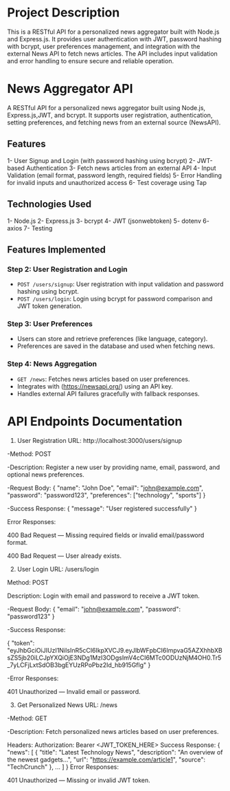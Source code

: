<!-- [![Open in Visual Studio Code](https://classroom.github.com/assets/open-in-vscode-2e0aaae1b6195c2367325f4f02e2d04e9abb55f0b24a779b69b11b9e10269abc.svg)](https://classroom.github.com/online_ide?assignment_repo_id=19638996&assignment_repo_type=AssignmentRepo) -->

# Project Description
This is a RESTful API for a personalized news aggregator built with Node.js and Express.js. 
It provides user authentication with JWT, password hashing with bcrypt, user preferences management, 
and integration with the external News API to fetch news articles. 
The API includes input validation and error handling to ensure secure and reliable operation.

# News Aggregator API

A RESTful API for a personalized news aggregator built using 
Node.js, Express.js,JWT, and bcrypt. It supports user registration, authentication, setting preferences,
and fetching news from an external source (NewsAPI).

## Features

1- User Signup and Login (with password hashing using bcrypt)
2- JWT-based Authentication
3- Fetch news articles from an external API
4- Input Validation (email format, password length, required fields)
5- Error Handling for invalid inputs and unauthorized access
6- Test coverage using Tap


## Technologies Used

1- Node.js
2- Express.js
3- bcrypt
4- JWT (jsonwebtoken)
5- dotenv
6- axios
7- Testing


## Features Implemented

### Step 2: User Registration and Login
- `POST /users/signup`: User registration with input validation and password hashing using bcrypt.
- `POST /users/login`: Login using bcrypt for password comparison and JWT token generation.

### Step 3: User Preferences
- Users can store and retrieve preferences (like language, category).
- Preferences are saved in the database and used when fetching news.

### Step 4: News Aggregation
- `GET /news`: Fetches news articles based on user preferences.
- Integrates with (https://newsapi.org/) using an API key.
- Handles external API failures gracefully with fallback responses.

# API Endpoints Documentation
1. User Registration
URL:  http://localhost:3000/users/signup

-Method: POST

-Description: Register a new user by providing name, email, password, and optional news preferences.

-Request Body:
{
  "name": "John Doe",
  "email": "john@example.com",
  "password": "password123",
  "preferences": ["technology", "sports"]
}

-Success Response:
{
  "message": "User registered successfully"
}

Error Responses:

400 Bad Request — Missing required fields or invalid email/password format.

400 Bad Request — User already exists.

<!-- ....................................................................................................................... -->

2. User Login
URL: /users/login

Method: POST

Description: Login with email and password to receive a JWT token.

-Request Body:
{
  "email": "john@example.com",
  "password": "password123"
}

-Success Response:

{
    "token": "eyJhbGciOiJIUzI1NiIsInR5cCI6IkpXVCJ9.eyJlbWFpbCI6ImpvaG5AZXhhbXBsZS5jb20iLCJpYXQiOjE3NDg1MzI3ODgsImV4cCI6MTc0ODUzNjM4OH0.Tr5_7yLCFjLxtSdOB3bgEYUzRPoPbz2Id_hb915Gflg"
}

-Error Responses:

401 Unauthorized — Invalid email or password.

<!-- ........................................................................................................................................... -->

3. Get Personalized News
URL: /news

-Method: GET

-Description: Fetch personalized news articles based on user preferences.

Headers:
Authorization: Bearer <JWT_TOKEN_HERE>
Success Response:
{
  "news": [
    {
      "title": "Latest Technology News",
      "description": "An overview of the newest gadgets...",
      "url": "https://example.com/article1",
      "source": "TechCrunch"
    },
    ...
  ]
}
Error Responses:

401 Unauthorized — Missing or invalid JWT token.



